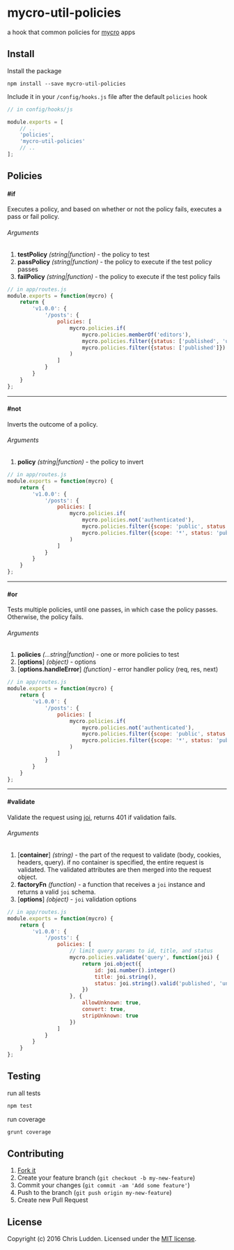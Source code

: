 # mycro-util-policies
a hook that common policies for [mycro](https://github.com/cludden/mycro) apps


## Install
Install the package
```
npm install --save mycro-util-policies
```

Include it in your `/config/hooks.js` file after the default `policies` hook
```javascript
// in config/hooks/js

module.exports = [
    // ..
    'policies',
    'mycro-util-policies'
    // ..
];
```


## Policies
#### #if
Executes a policy, and based on whether or not the policy fails, executes a pass or fail policy.  
###### Arguments
1. **testPolicy** *(string|function)* - the policy to test
2. **passPolicy** *(string|function)* - the policy to execute if the test policy passes
3. **failPolicy** *(string|function)* - the policy to execute if the test policy fails

```javascript
// in app/routes.js
module.exports = function(mycro) {
    return {
        'v1.0.0': {
            '/posts': {
                policies: [
                    mycro.policies.if(
                        mycro.policies.memberOf('editors'),
                        mycro.policies.filter({status: ['published', 'unpublished']}),
                        mycro.policies.filter({status: ['published']})
                    )
                ]
            }
        }
    }
};
```
---
#### #not
Inverts the outcome of a policy.
###### Arguments
1. **policy** *(string|function)* - the policy to invert

```javascript
// in app/routes.js
module.exports = function(mycro) {
    return {
        'v1.0.0': {
            '/posts': {
                policies: [
                    mycro.policies.if(
                        mycro.policies.not('authenticated'),
                        mycro.policies.filter({scope: 'public', status: 'published'}),
                        mycro.policies.filter({scope: '*', status: 'published'})
                    )
                ]
            }
        }
    }
};
```
---
#### #or
Tests multiple policies, until one passes, in which case the policy passes. Otherwise, the policy fails.
###### Arguments
1. **policies** *(...string|function)* - one or more policies to test
2. [**options**] *(object)*  - options  
3. [**options.handleError**] *(function)*  - error handler policy (req, res, next)

```javascript
// in app/routes.js
module.exports = function(mycro) {
    return {
        'v1.0.0': {
            '/posts': {
                policies: [
                    mycro.policies.if(
                        mycro.policies.not('authenticated'),
                        mycro.policies.filter({scope: 'public', status: 'published'}),
                        mycro.policies.filter({scope: '*', status: 'published'})
                    )
                ]
            }
        }
    }
};
```
---
#### #validate
Validate the request using [joi](https://github.com/hapijs/joi), returns 401 if validation fails.
###### Arguments
1. [**container**] *(string)* - the part of the request to validate (body, cookies, headers, query). if no container is specified, the entire request is validated. The validated attributes are then merged into the request object.
2. **factoryFn** *(function)* - a function that receives a `joi` instance and returns a valid `joi` schema.
3. [**options**] *(object)* - `joi` validation options

```javascript
// in app/routes.js
module.exports = function(mycro) {
    return {
        'v1.0.0': {
            '/posts': {
                policies: [
                    // limit query params to id, title, and status
                    mycro.policies.validate('query', function(joi) {
                        return joi.object({
                            id: joi.number().integer()
                            title: joi.string(),
                            status: joi.string().valid('published', 'unpublished').default('published')
                        })
                    }, {
                        allowUnknown: true,
                        convert: true,
                        stripUnknown: true
                    })
                ]
            }
        }
    }
};
```


## Testing
run all tests  
```javascript
npm test
```

run coverage
```javascript
grunt coverage
```


## Contributing
1. [Fork it](https://github.com/kutlerskaggs/mycro-util-policies/fork)
2. Create your feature branch (`git checkout -b my-new-feature`)
3. Commit your changes (`git commit -am 'Add some feature'`)
4. Push to the branch (`git push origin my-new-feature`)
5. Create new Pull Request


## License
Copyright (c) 2016 Chris Ludden.
Licensed under the [MIT license](LICENSE.md).
